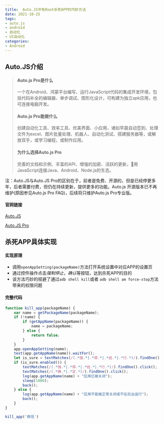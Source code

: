 ```yaml
---
title:  Auto.JS中免Root杀死APP的巧妙方法
date: 2021-10-25
tags:
- auto.js
- android
- 自动化
- UI自动化
categories: 
- Android
---
```




## Auto.JS介绍



>#### Auto.js Pro是什么
>
>一个在Android、鸿蒙平台编写、运行JavaScript代码的集成开发环境，包括代码补全的编辑器、单步调试、图形化设计，可构建为独立apk应用，也可连接电脑开发。
>
>
>
>#### Auto.js Pro能做什么
>
>创建自动化工具、效率工具、优美界面、小应用，诸如早晨自动签到、处理文件为excel、图片批量处理、机器人、自动化测试、搭建服务器等，或解放双手，或学习编程，或制作应用。
>
>
>
>#### 为什么选择Auto.js Pro
>
>完善的文档和示例、丰富的API、增强的加密、活跃的更新，用JavaScript连接Java、Android、Node.js的生态。

注：Auto.JS与Auto.JS Pro的区别在于，前者是免费、开源的，但是已经停更多年，后者需要付费，但仍在持续更新，提供更多的功能。Auto.js 开源版本已不再维护(原因参见Auto.js Pro FAQ)，后续将只维护Auto.js Pro专业版。
<!-- more -->



#### 官网链接

[Auto.JS](https://hyb1996.github.io/AutoJs-Docs/#/)

[Auto.JS Pro](https://pro.autojs.org/)





## 杀死APP具体实现

#### 实现原理

- 调用`openAppSetting(packageName)`方法打开系统设置中对应APP的设置页
- 通过控件操作点击*强制停止*，*确认*等按钮，达到杀死APP的目的
- 该方法巧妙的规避了通过`adb shell kill`或者 `adb shell am force-stop`方法带来的权限问题



#### 完整代码

```javascript
function kill_app(packageName) {
    var name = getPackageName(packageName);
    if (!name) {
        if (getAppName(packageName)) {
            name = packageName;
        } else {
            return false;
        }
    }
    app.openAppSetting(name);
    text(app.getAppName(name)).waitFor();
    let is_sure = textMatches(/(.*强.*|.*停.*|.*结.*|.*行.*)/).findOne();
    if (is_sure.enabled()) {
        textMatches(/(.*强.*|.*停.*|.*结.*|.*行.*)/).findOne().click();
        textMatches(/(.*确.*|.*定.*)/).findOne().click();
        log(app.getAppName(name) + "应用已被关闭");
        sleep(1000);
        back();
    } else {
        log(app.getAppName(name) + "应用不能被正常关闭或不在后台运行");
        back();
    }
}

kill_app('微信')
```



